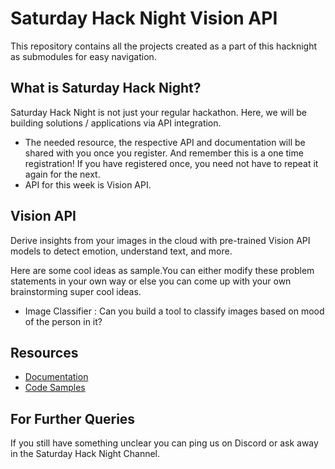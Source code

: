 # Saturday Hack Night Vision API

This repository contains all the projects created as a part of this hacknight as submodules for easy navigation.

## What is Saturday Hack Night?

Saturday Hack Night is not just your regular hackathon. Here, we will be building solutions / applications via API integration.
* The needed resource, the respective API and documentation will be shared with you once you register. And remember this is a one time registration! If you have registered once, you need not have to repeat it again for the next.
* API for this week is Vision API.

## Vision API
Derive insights from your images in the cloud with pre-trained Vision API models to detect emotion, understand text, and more.

Here are some cool ideas as sample.You can either modify these problem statements in your own way or else you can come up with your own brainstorming super cool ideas.
- Image Classifier : Can you build a tool to classify images based on mood of the person in it?

## Resources

- [Documentation](https://cloud.google.com/vision/docs)
- [Code Samples](https://cloud.google.com/vision/docs/samples)

## For Further Queries

If you still have something unclear you can ping us on Discord or ask away in the Saturday Hack Night Channel.
